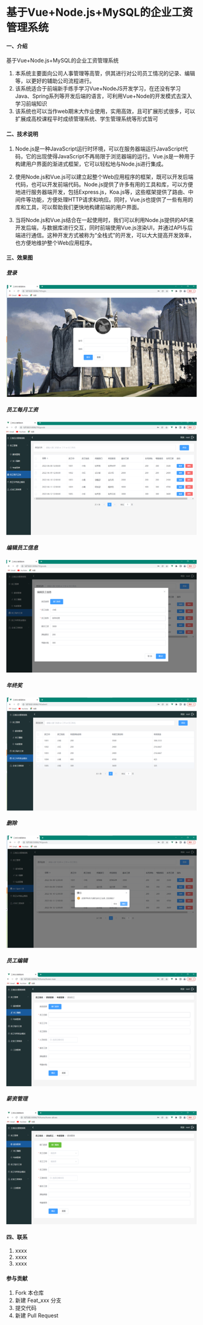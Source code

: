 # 基于Vue+Node.js+MySQL的企业工资管理系统

#### 一、介绍
基于Vue+Node.js+MySQL的企业工资管理系统
1. 本系统主要面向公司人事管理等高管，供其进行对公司员工情况的记录、编辑等，以更好的辅助公司流程进行。
2. 该系统适合于前端新手练手学习Vue+NodeJS开发学习，在还没有学习Java、Spring系列等开发后端的语言，可利用Vue+Node的开发模式去深入学习前端知识
3. 该系统也可以当作web期末大作业使用，实用高效，且可扩展形式很多，可以扩展成高校课程平时成绩管理系统、学生管理系统等形式皆可


#### 二、技术说明
1. Node.js是一种JavaScript运行时环境，可以在服务器端运行JavaScript代码，它的出现使得JavaScript不再局限于浏览器端的运行。Vue.js是一种用于构建用户界面的渐进式框架，它可以轻松地与Node.js进行集成。

2. 使用Node.js和Vue.js可以建立起整个Web应用程序的框架，既可以开发后端代码，也可以开发前端代码。Node.js提供了许多有用的工具和库，可以方便地进行服务器端开发，包括Express.js，Koa.js等，这些框架提供了路由、中间件等功能，方便处理HTTP请求和响应。同时，Vue.js也提供了一些有用的库和工具，可以帮助我们更快地构建前端的用户界面。

3. 当将Node.js和Vue.js结合在一起使用时，我们可以利用Node.js提供的API来开发后端，与数据库进行交互，同时前端使用Vue.js渲染UI，并通过API与后端进行通信。这种开发方式被称为“全栈式”的开发，可以大大提高开发效率，也方便地维护整个Web应用程序。


#### 三、效果图
##### 登录
![登录](%E7%99%BB%E5%BD%95.png)
##### 员工每月工资
![输入图片说明](%E6%AF%8F%E6%9C%88%E5%B7%A5%E8%B5%84.png)
##### 编辑员工信息
![输入图片说明](%E7%BC%96%E8%BE%91%E5%91%98%E5%B7%A5%E4%BF%A1%E6%81%AF.png)
##### 年终奖
![输入图片说明](%E5%B9%B4%E7%BB%88%E5%A5%96.png)
##### 删除
![输入图片说明](%E5%88%A0%E9%99%A4.png)
##### 员工编辑
![输入图片说明](%E6%B7%BB%E5%8A%A0%E5%91%98%E5%B7%A5.png)
##### 薪资管理
![输入图片说明](%E8%96%AA%E8%B5%84%E7%AE%A1%E7%90%86.png)


#### 四、联系

1.  xxxx
2.  xxxx
3.  xxxx

#### 参与贡献

1.  Fork 本仓库
2.  新建 Feat_xxx 分支
3.  提交代码
4.  新建 Pull Request

